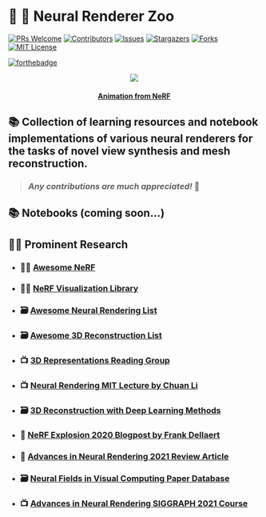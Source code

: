# :brain: :high_brightness: **Neural Renderer Zoo**

[![PRs Welcome](https://img.shields.io/badge/PRs-welcome-brightgreen.svg?style=for-the-badge)](https://github.com/tensorush/Neural-Renderer-Zoo/pulls)
[![Contributors][contributors-shield]][contributors-url]
[![Issues][issues-shield]][issues-url]
[![Stargazers][stars-shield]][stars-url]
[![Forks][forks-shield]][forks-url]
[![MIT License][license-shield]][license-url]

[![forthebadge](https://forthebadge.com/images/badges/it-works-why.svg)](https://forthebadge.com)

<p align="center">
    <img src="https://user-images.githubusercontent.com/11364490/79932648-f8a1e680-8488-11ea-98fe-c11ec22fc8a1.gif">
</p>

<h4 align="center"> 
    <p><a href="https://www.matthewtancik.com/nerf">Animation from NeRF</a></p>
</h4>

## :books: Collection of learning resources and notebook implementations of various neural renderers for the tasks of novel view synthesis and mesh reconstruction.

> ### _Any contributions are much appreciated!_ :hugs:

## :books: Notebooks (coming soon...)

## :man_scientist: Prominent Research

- ### :man_technologist: [Awesome NeRF](https://github.com/yenchenlin/awesome-NeRF)

- ### :man_technologist: [NeRF Visualization Library](https://github.com/sxyu/nerfvis)

- ### :card_file_box: [Awesome Neural Rendering List](https://github.com/weihaox/awesome-neural-rendering)

- ### :card_file_box: [Awesome 3D Reconstruction List](https://github.com/openMVG/awesome_3DReconstruction_list)

- ### :tv: [3D Representations Reading Group](https://yenchenlin.me/3D-representation-reading/)

- ### :tv: [Neural Rendering MIT Lecture by Chuan Li](https://www.youtube.com/watch?v=BCZ56MU-KhQ&t=1764s)

- ### :card_file_box: [3D Reconstruction with Deep Learning Methods](https://github.com/natowi/3D-Reconstruction-with-Deep-Learning-Methods)

- ### :thought_balloon: [NeRF Explosion 2020 Blogpost by Frank Dellaert](https://dellaert.github.io/NeRF/)

- ### :memo: [Advances in Neural Rendering 2021 Review Article](https://arxiv.org/pdf/2111.05849.pdf)

- ### :card_file_box: [Neural Fields in Visual Computing Paper Database](https://brownvc.github.io/neural-fields-review/)

- ### :tv: [Advances in Neural Rendering SIGGRAPH 2021 Course](https://www.neuralrender.com/)

<!-- MARKDOWN LINKS -->

[contributors-shield]: https://img.shields.io/github/contributors/tensorush/Neural-Renderer-Zoo.svg?style=for-the-badge
[contributors-url]: https://github.com/tensorush/Neural-Renderer-Zoo/graphs/contributors
[issues-shield]: https://img.shields.io/github/issues/tensorush/Neural-Renderer-Zoo.svg?style=for-the-badge
[issues-url]: https://github.com/tensorush/Neural-Renderer-Zoo/issues
[stars-shield]: https://img.shields.io/github/stars/tensorush/Neural-Renderer-Zoo.svg?style=for-the-badge
[stars-url]: https://github.com/tensorush/Neural-Renderer-Zoo/stargazers
[forks-shield]: https://img.shields.io/github/forks/tensorush/Neural-Renderer-Zoo.svg?style=for-the-badge
[forks-url]: https://github.com/tensorush/Neural-Renderer-Zoo/network/members
[license-shield]: https://img.shields.io/github/license/tensorush/Neural-Renderer-Zoo.svg?style=for-the-badge
[license-url]: https://github.com/tensorush/Neural-Renderer-Zoo/blob/master/LICENSE.md

